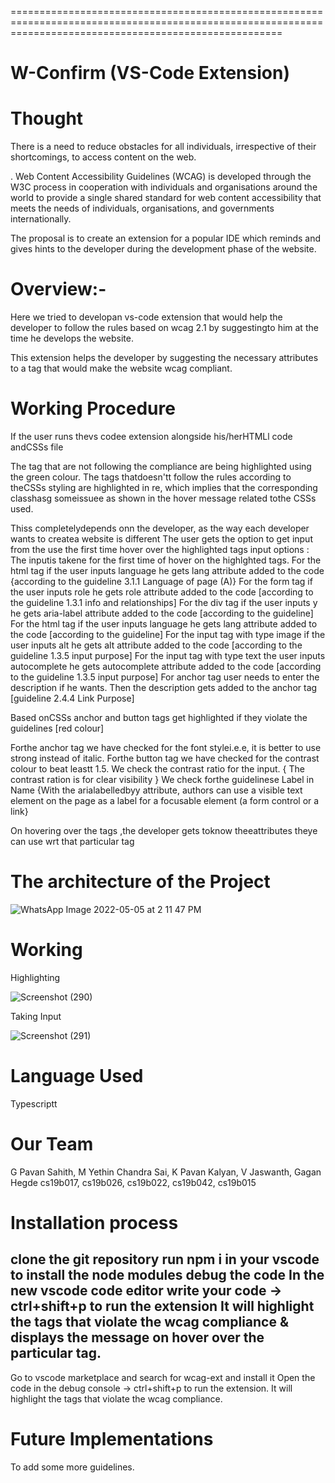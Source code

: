===========================================================================================================================================================
# W-Confirm  (VS-Code Extension)

Thought 
===================

There is a need to reduce obstacles for all individuals, irrespective of their shortcomings, to access content on the web. 

. Web Content Accessibility Guidelines (WCAG) is developed through the W3C process in cooperation with individuals and organisations around the world to provide a single shared standard for web content accessibility that meets the needs of individuals, organisations, and governments internationally.

The proposal is to create an extension for a popular IDE which reminds and gives hints to the developer during the development phase of the website. 


Overview:-
================================
 Here we tried to developan vs-code extension that would help the developer to follow the rules based on wcag 2.1 by suggestingto  him at the time he develops the website.
   
 This extension helps the developer by suggesting the necessary attributes to a tag that would make the website wcag compliant.
  
  
 Working Procedure
 ===============================
  If the user runs thevs codee extension alongside his/herHTMLl code andCSSs file
  
 The tag  that are not following the compliance are being highlighted using the green colour.
 The tags thatdoesn'tt follow the rules according to theCSSs styling are highlighted in re, which implies that the corresponding classhasg someissuee as shown in the hover message related tothe CSSs used.
 
 Thiss completelydepends onn the developer, as the way each developer wants to createa  website is different
 The user gets the option to get input from the use  the first time hover over the highlighted tags
   input options :
    The inputis takene for the first time of hover on the highlghted tags.
     For the html tag if the user inputs language he gets lang attribute added to the code {according to the guideline 3.1.1 Language of page (A)}
     For the form tag if the user inputs role he gets role attribute added to the code [according to the guideline 1.3.1 info and relationships]
     For the div tag if the user inputs y he gets aria-label attribute added to the code [according to the guideline]
     For the html tag if the user inputs language he gets lang attribute added to the code [according to the guideline]
     For the input tag with type image if the user inputs alt he gets alt attribute added to the code [according to the guideline  1.3.5 input purpose]
     For the input tag with type text the user inputs autocomplete he gets autocomplete attribute added to the code [according to the guideline 1.3.5 input purpose]
     For anchor tag user needs to enter the description if he wants. Then the description gets added to the anchor tag [guideline 2.4.4 Link Purpose]
     
 Based onCSSs anchor and button tags get highlighted if they violate the guidelines [red colour]
 
 Forthe  anchor tag we have checked for the font stylei.e.e, it is better to use strong instead of italic.
 Forthe  button tag we have checked for the contrast colour to beat leastt 1.5.
  We check the contrast ratio for the input. { The contrast ration is for clear visibility }
 We check forthe guidelinese Label in Name {With the arialabelledbyy attribute, authors can use a visible text element on the page as a label for a focusable element (a   form control or a link}  
  
 
 On hovering over the tags  ,the  developer gets toknow theeattributes theye can use wrt that particular tag
 
 
 The architecture of the Project
 ================================================
 ![WhatsApp Image 2022-05-05 at 2 11 47 PM](https://user-images.githubusercontent.com/74318644/167257844-a94349b4-9e2e-4489-973b-bf0ab911bddc.jpeg)
 
 Working
 ================================================
 
 Highlighting
 
 ![Screenshot (290)](https://user-images.githubusercontent.com/74318644/166159750-6c99b666-6793-44e8-b3ad-a8ead0c0ad5e.png)
 
 Taking Input
 
![Screenshot (291)](https://user-images.githubusercontent.com/74318644/166159810-dbc5438a-b8ab-43b9-8216-6f0c3657c662.png)


 Language Used
 =================================
 Typescriptt
 
 Our Team
 ============================
 G Pavan Sahith, M Yethin Chandra Sai, K Pavan Kalyan, V Jaswanth, Gagan Hegde
 cs19b017,       cs19b026,              cs19b022,      cs19b042,   cs19b015
 
 Installation process
 =============================
 clone the git repository
 run npm i in your vscode to install the node modules
 debug the code 
 In the new vscode code editor write your code -> ctrl+shift+p to run the extension
 It will highlight the tags that violate the wcag compliance & displays the message on hover over the particular tag.
 ---------
 Go to vscode marketplace and search for wcag-ext and install it
 Open the code in the debug console -> ctrl+shift+p to run the extension.
 It will highlight the tags that violate the wcag compliance.
 
 Future Implementations
============================
To add some more guidelines. 
